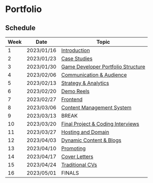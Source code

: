 # Portfolio

## Schedule

| Week | Date       | Topic                                                        |
|------|------------|--------------------------------------------------------------|
| 1    | 2023/01/16 | [Introduction](01-introduction/README.md)                    |
| 2    | 2023/01/23 | [Case Studies](02-cases/README.md)                           |
| 3    | 2023/01/30 | [Game Developer Portfolio Structure](03-structure/README.md) |
| 4    | 2023/02/06 | [Communication & Audience](04-communication/README.md)       |
| 5    | 2023/02/13 | [Strategy & Analytics](05-strategy/README.md)                |
| 6    | 2023/02/20 | [Demo Reels](06-reels/README.md)                             |
| 7    | 2023/02/27 | [Frontend](07-frontend/README.md)                            |
| 8    | 2023/03/06 | [Content Management System](08-cms/README.md)                |
| 9    | 2023/03/13 | BREAK                                                        |
| 10   | 2023/03/20 | [Final Project & Coding Interviews](09-get-ready/README.md)  |
| 11   | 2023/03/27 | [Hosting and Domain](10-hosting/README.md)                   |
| 12   | 2023/04/03 | [Dynamic Content & Blogs](11-dynamic/README.md)              |
| 13   | 2023/04/10 | [Promoting](12-promoting/README.md)                          |
| 14   | 2023/04/17 | [Cover Letters](13-cover-letter/README.md)                   |
| 15   | 2023/04/24 | [Traditional CVs](14-cv/README.md)                           |
| 16   | 2023/05/01 | FINALS                                                       |

